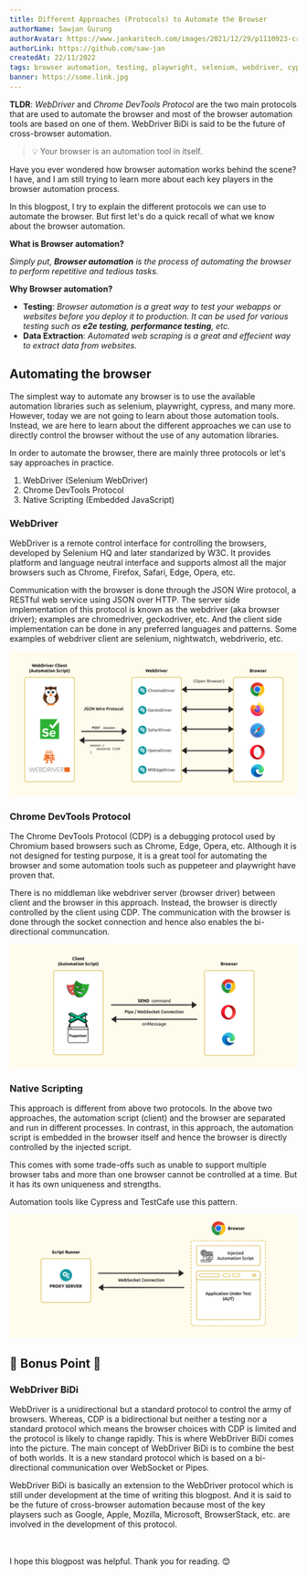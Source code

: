 ```yaml
---
title: Different Approaches (Protocols) to Automate the Browser
authorName: Sawjan Gurung
authorAvatar: https://www.jankaritech.com/images/2021/12/29/p1110923-crop-col-800.jpg
authorLink: https://github.com/saw-jan
createdAt: 22/11/2022
tags: browser automation, testing, playwright, selenium, webdriver, cypress, protocols, chrome devtools
banner: https://some.link.jpg
---
```


**TLDR**: _WebDriver_ and _Chrome DevTools Protocol_ are the two main protocols that are used to automate the browser and most of the browser automation tools are based on one of them. WebDriver BiDi is said to be the future of cross-browser automation.

> 💡 Your browser is an automation tool in itself.

Have you ever wondered how browser automation works behind the scene? I have, and I am still trying to learn more about each key players in the browser automation process.

In this blogpost, I try to explain the different protocols we can use to automate the browser. But first let's do a quick recall of what we know about the browser automation.

**What is Browser automation?**

_Simply put, **Browser automation** is the process of automating the browser to perform repetitive and tedious tasks._

**Why Browser automation?**

- **Testing**: _Browser automation is a great way to test your webapps or websites before you deploy it to production. It can be used for various testing such as **e2e testing**, **performance testing**, etc._
- **Data Extraction**: _Automated web scraping is a great and effecient way to extract data from websites._

## Automating the browser

The simplest way to automate any browser is to use the available automation libraries such as selenium, playwright, cypress, and many more. However, today we are not going to learn about those automation tools. Instead, we are here to learn about the different approaches we can use to directly control the browser without the use of any automation libraries.

In order to automate the browser, there are mainly three protocols or let's say approaches in practice.

1. WebDriver (Selenium WebDriver)
2. Chrome DevTools Protocol
3. Native Scripting (Embedded JavaScript)

### WebDriver

WebDriver is a remote control interface for controlling the browsers, developed by Selenium HQ and later standarized by W3C. It provides platform and language neutral interface and supports almost all the major browsers such as Chrome, Firefox, Safari, Edge, Opera, etc.

Communication with the browser is done through the JSON Wire protocol, a RESTful web service using JSON over HTTP. The server side implementation of this protocol is known as the webdriver (aka browser driver); examples are chromedriver, geckodriver, etc. And the client side implementation can be done in any preferred languages and patterns. Some examples of webdriver client are selenium, nightwatch, webdriverio, etc.

![WebDriver Protocol](/src/assets/BrowserAutomationProtocol/images/webdriver_ill.jpg)

### Chrome DevTools Protocol

The Chrome DevTools Protocol (CDP) is a debugging protocol used by Chromium based browsers such as Chrome, Edge, Opera, etc. Although it is not designed for testing purpose, it is a great tool for automating the browser and some automation tools such as puppeteer and playwright have proven that.

There is no middleman like webdriver server (browser driver) between client and the browser in this approach. Instead, the browser is directly controlled by the client using CDP. The communication with the browser is done through the socket connection and hence also enables the bi-directional communcation.

![Chrome DevTools Protocol](/src/assets/BrowserAutomationProtocol/images/cdp_ill.jpg)

### Native Scripting

This approach is different from above two protocols. In the above two approaches, the automation script (client) and the browser are separated and run in different processes. In contrast, in this approach, the automation script is embedded in the browser itself and hence the browser is directly controlled by the injected script.

This comes with some trade-offs such as unable to support multiple browser tabs and more than one browser cannot be controlled at a time. But it has its own uniqueness and strengths.

Automation tools like Cypress and TestCafe use this pattern.

![Native Scripting Approach](/src/assets/BrowserAutomationProtocol/images/native_ill.jpg)

## 🎊 Bonus Point 🎊

### WebDriver BiDi

WebDriver is a unidirectional but a standard protocol to control the army of browsers. Whereas, CDP is a bidirectional but neither a testing nor a standard protocol which means the browser choices with CDP is limited and the protocol is likely to change rapidly. This is where WebDriver BiDi comes into the picture. The main concept of WebDriver BiDi is to combine the best of both worlds. It is a new standard protocol which is based on a bi-directional communication over WebSocket or Pipes.

WebDriver BiDi is basically an extension to the WebDriver protocol which is still under development at the time of writing this blogpost. And it is said to be the future of cross-browser automation because most of the key playsers such as Google, Apple, Mozilla, Microsoft, BrowserStack, etc. are involved in the development of this protocol.

\
\
I hope this blogpost was helpful. Thank you for reading. 😊
